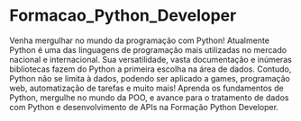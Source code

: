 # Formacao_Python_Developer


 
Venha mergulhar no mundo da programação com Python! Atualmente Python é uma das linguagens de programação mais utilizadas no mercado nacional e internacional. Sua versatilidade, vasta documentação e inúmeras bibliotecas fazem do Python a primeira escolha na área de dados. Contudo, Python não se limita à dados, podendo ser aplicado a games, programação web, automatização de tarefas e muito mais! Aprenda os fundamentos de Python, mergulhe no mundo da POO, e avance para o tratamento de dados com Python e desenvolvimento de APIs na Formação Python Developer.
